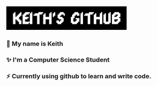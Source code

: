 ### ![Keith's Github](https://github.com/ItsYaBoiKeef/ItsYaBoiKeef/blob/master/Github%20Header.png?raw=true "Title")
### 💬 My name is Keith 
### ✨ I'm a Computer Science Student 
### ⚡ Currently using github to learn and write code.


<!--
**ItsYaBoiKeef/ItsYaBoiKeef** is a ✨ _special_ ✨ repository because its `README.md` (this file) appears on your GitHub profile.
